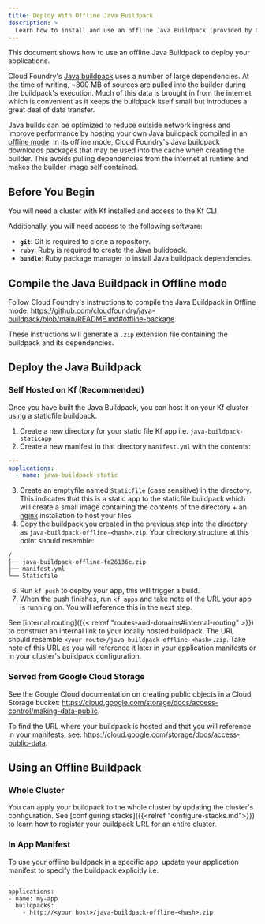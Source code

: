 ```yaml
---
title: Deploy With Offline Java Buildpack
description: >
  Learn how to install and use an offline Java Buildpack (provided by Cloud Foundry) to compile your Java apps.
---
```


This document shows how to use an offline Java Buildpack to deploy your
applications.

Cloud Foundry's [Java
buildpack](https://github.com/cloudfoundry/java-buildpack/tree/main) uses a
number of large dependencies. At the time of writing, ~800 MB of sources are
pulled into the builder during the buildpack's execution. Much of this data is
brought in from the internet which is convenient as it keeps the buildpack
itself small but introduces a great deal of data transfer.

Java builds can be optimized to reduce outside network ingress and improve
performance by hosting your own Java buildpack compiled in an [offline
mode](https://github.com/cloudfoundry/java-buildpack/blob/main/docs/buildpack-modes.md#offline-mode).
In its offline mode, Cloud Foundry's Java buildpack downloads packages that may
be used into the cache when creating the builder. This avoids pulling
dependencies from the internet at runtime and makes the builder image self
contained.

## Before You Begin

You will need a cluster with Kf installed and access to the Kf CLI

Additionally, you will need access to the following software:

- **`git`**: Git is required to clone a repository.
- **`ruby`**: Ruby is required to create the Java bulidpack.
- **`bundle`**: Ruby package manager to install Java buildpack dependencies.

## Compile the Java Buildpack in Offline mode

Follow Cloud Foundry's instructions to compile the Java Buildpack in Offline
mode:
https://github.com/cloudfoundry/java-buildpack/blob/main/README.md#offline-package.

These instructions will generate a `.zip` extension file containing the
buildpack and its dependencies.

## Deploy the Java Buildpack

### Self Hosted on Kf (Recommended)

Once you have built the Java Buildpack, you can host it on your Kf cluster using
a staticfile buildpack.

1. Create a new directory for your static file Kf app i.e.
   `java-buildpack-staticapp`
2. Create a new manifest in that directory `manifest.yml` with the contents:

```yaml
---
applications:
  - name: java-buildpack-static
```

3. Create an emptyfile named `Staticfile` (case sensitive) in the directory.
   This indicates that this is a static app to the staticfile buildpack which
   will create a small image containing the contents of the directory + an
   [nginx](https://www.nginx.com/) installation to host your files.
4. Copy the buildpack you created in the previous step into the directory as
   `java-buildpack-offline-<hash>.zip`. Your directory structure at this point
   should resemble:

```
/
├── java-buildpack-offline-fe26136c.zip
├── manifest.yml
└── Staticfile
```

6. Run `kf push` to deploy your app, this will trigger a build.
7. When the push finishes, run `kf apps` and take note of the URL your app is
   running on. You will reference this in the next step.

See [internal routing]({{< relref "routes-and-domains#internal-routing" >}}) to
construct an internal link to your locally hosted buildpack. The URL should
resemble `<your route>/java-buildpack-offline-<hash>.zip`. Take note of this URL
as you will reference it later in your application manifests or in your
cluster's buildpack configuration.

### Served from Google Cloud Storage

See the Google Cloud documentation on creating public objects in a Cloud Storage
bucket: https://cloud.google.com/storage/docs/access-control/making-data-public.

To find the URL where your buildpack is hosted and that you will reference in
your manifests, see: https://cloud.google.com/storage/docs/access-public-data.

## Using an Offline Buildpack

### Whole Cluster

You can apply your buildpack to the whole cluster by updating the cluster's
configuration. See [configuring stacks]({{<relref "configure-stacks.md">}}) to
learn how to register your buildpack URL for an entire cluster.

### In App Manifest

To use your offline buildpack in a specific app, update your application
manifest to specify the buildpack explicitly i.e.

```
---
applications:
- name: my-app
  buildpacks:
    - http://<your host>/java-buildpack-offline-<hash>.zip
```
